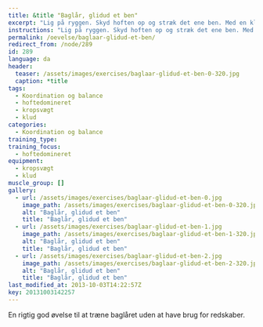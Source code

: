 ```yaml
---
title: &title "Baglår, glidud et ben"
excerpt: "Lig på ryggen. Skyd hoften op og stræk det ene ben. Med en klud under den anden fod lader du fødderne glide udad indtil kroppen er så ret som muligt. Træk dig tilbage til udgangspunktet."
instructions: "Lig på ryggen. Skyd hoften op og stræk det ene ben. Med en klud under den anden fod lader du fødderne glide udad indtil kroppen er så ret som muligt. Træk dig tilbage til udgangspunktet."
permalink: /oevelse/baglaar-glidud-et-ben/
redirect_from: /node/289
id: 289
language: da
header:
  teaser: /assets/images/exercises/baglaar-glidud-et-ben-0-320.jpg
  caption: *title
tags:
  - Koordination og balance
  - hoftedomineret
  - kropsvægt
  - klud
categories:
  - Koordination og balance
training_type: 
training_focus: 
  - hoftedomineret
equipment:
  - kropsvægt
  - klud
muscle_group: []
gallery:
  - url: /assets/images/exercises/baglaar-glidud-et-ben-0.jpg
    image_path: /assets/images/exercises/baglaar-glidud-et-ben-0-320.jpg
    alt: "Baglår, glidud et ben"
    title: "Baglår, glidud et ben"
  - url: /assets/images/exercises/baglaar-glidud-et-ben-1.jpg
    image_path: /assets/images/exercises/baglaar-glidud-et-ben-1-320.jpg
    alt: "Baglår, glidud et ben"
    title: "Baglår, glidud et ben"
  - url: /assets/images/exercises/baglaar-glidud-et-ben-2.jpg
    image_path: /assets/images/exercises/baglaar-glidud-et-ben-2-320.jpg
    alt: "Baglår, glidud et ben"
    title: "Baglår, glidud et ben"
last_modified_at: 2013-10-03T14:22:57Z
key: 20131003142257
---
```


En rigtig god øvelse til at træne baglåret uden at have brug for redskaber.
